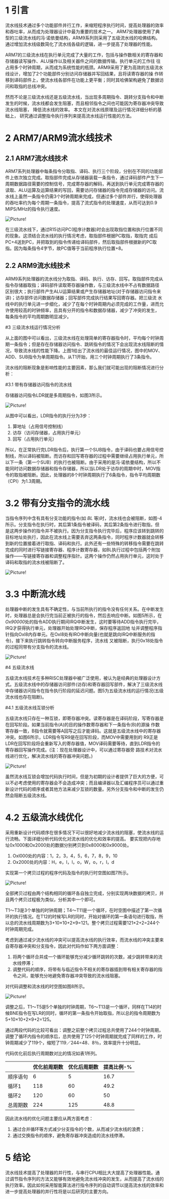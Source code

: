 # 1 引言

流水线技术通过多个功能部件并行工作，来缩短程序执行时间，提高处理器的效率和吞吐率，从而成为处理器设计中最为重要的技术之一。 ARM7处理器使用了典型的三级流水线的冯·诺依曼结构，ARM9系列则采用了五级流水线的哈佛结构。通过增加流水线级数简化了流水线各级的逻辑，进一步提高了处理器的性能。

ARM7的三级流水线在执行单元完成了大量的工作，包括与操作数相关的寄存器和存储器读写操作、ALU操作以及相关器件之间的数据传输。执行单元的工作往 往占用多个时钟周期，从而成为系统性能的瓶颈。ARM9采用了更为高效的五级流水线设计，增加了2个功能部件分别访问存储器并写回结果，且将读寄存器的操 作转移到译码部件上，使流水线各部件在功能上更平衡；同时其哈佛架构避免了数据访问和取指的总线冲突。

然而不论是三级流水线还是五级流水线，当出现多周期指令、跳转分支指令和中断发生的时候，流水线都会发生阻塞，而且相邻指令之间也可能因为寄存器冲突导致 流水线阻塞， 降低流水线的效率。 本文在对流水线原理及运行情况详细分析的基础上， 研究通过调整指令执行序列来提高流水线运行性能的方法。

# 2 ARM7/ARM9流水线技术

## 2.1 ARM7流水线技术 

ARM7系列处理器中每条指令分取指、译码、执行三个阶段，分别在不同的功能部件上依次独立完成。取指部件完成从存储器装载一条指令，通过译码部件产生下一周期数据路径需要的控制信号，完成寄存器的解码，再送到执行单元完成寄存器的读取、ALU运算及运算结果的写回，需要访问存储器的指令完成存储器的访问。流水线上虽然一条指令仍需3个时钟周期来完成，但通过多个部件并行，使得处理器的吞吐率约为每个周期一条指令，提高了流式指令的处理速度，从而可达到0.9 MIPS/MHz的指令执行速度。

![Picture!](https://raw.githubusercontent.com/tupelo-shen/my_test/master/doc/linux/arm-architecture/ARM7%E6%B5%81%E6%B0%B4%E7%BA%BF%E6%8A%80%E6%9C%AF.PNG)

在三级流水线下，通过R15访问PC(程序计数器)时会出现取指位置和执行位置不同的现象。这须结合流水线的执行情况考虑，取指部件根据PC取指，取指完 成后PC+4送到PC，并把取到的指令传递给译码部件，然后取指部件根据新的PC取指。因为每条指令4字节，故PC值等于当前程序执行位置+8。

## 2.2 ARM9流水线技术

ARM9系列处理器的流水线分为取指、译码、执行、访存、回写。取指部件完成从指令存储器取指；译码部件读取寄存器操作数，与三级流水线中不占有数据路径 区别很大；执行部件产生ALU运算结果或产生存储器地址(对于存储器访问指令来讲)；访存部件访问数据存储器；回写部件完成执行结果写回寄存器。把三级流 水线中的执行单元进一步细化，减少了在每个时钟周期内必须完成的工作量，进而允许使用较高的时钟频率，且具有分开的指令和数据存储器，减少了冲突的发生， 每条指令的平均周期数明显减少。


#3 三级流水线运行情况分析

从上面的图中可以看出，三级流水线在处理简单的寄存器指令时，平均每个时钟周期一条指令；但是存在存储器访问指令、跳转指令的情况下会出现流水线阻断的情况，导致流水线的性能下降。上图1给出了流水线的最佳运行情况，图中的MOV、ADD、SUB指令为单周期指令。从T1开始，用三个时钟周期执行了3条指令。

流水线的阻断现象是影响性能的主要因素，那么我们就可能出现的阻断情况进行分析：

#3.1 带有存储器访问指令的流水线

存储器访问指令LDR就是多周期指令，如图3所示。

![Picture!](https://raw.githubusercontent.com/tupelo-shen/my_test/master/doc/linux/arm-architecture/ARM7%E6%B5%81%E6%B0%B4%E7%BA%BF%E6%8A%80%E6%9C%AF.PNG)

从图中可以看出，LDR指令的执行分为3步：

1. 算地址（占用信号控制线）
2. 访存（访问存储器，占用执行单元）
3. 回写（占用执行单元）

所以，在正常执行完LDR指令后，执行第一个SUB指令，由于译码也要占用信号控制线，所以译码被阻断。而访存和回写寄存器的过程中需要继续占用执行单元，所以下一条（第一个SUB）的执行也被阻断。由于采用的是冯·诺依曼结构，所以不能同时访问数据存储器和指令存储器，所以当LDR处于访存的周期中时，MOV指令的取指被阻断。因此，处理器的8个时钟周期执行了6条指令，指令平均周期数（CPI）为1.3周期。

# 3.2 带有分支指令的流水线

当指令序列中含有具有分支功能的指令(如 *BL* 等)时，流水线也会被阻断，如图-4所示。分支指令在执行时，其后第1条指令被译码，其后第2条指令进行取指，但 是这两步操作的指令并不被执行。因为分支指令执行完毕后，程序应该转到跳转的目标地址处执行，因此在流水线上需要丢弃这两条指令，同时程序计数器就会转移 到新的位置接着进行取指、译码和执行。此外还有一些特殊的转移指令需要在跳转完成的同时进行写链接寄存器、程序计数寄存器，如BL执行过程中包括两个附加 操作——写链接寄存器和调整程序指针。这两个操作仍然占用执行单元，这时处于译码和取指的流水线被阻断了。

![Picture!](https://raw.githubusercontent.com/tupelo-shen/my_test/master/doc/linux/arm-architecture/ARM7%E6%B5%81%E6%B0%B4%E7%BA%BF%E6%8A%80%E6%9C%AF.PNG)

# 3.3 中断流水线

处理器中断的发生具有不确定性，与当前所执行的指令没有任何关系。在中断发生时，处理器总是会执行完当前正被执行的指令，然后去响应中断。如图5所示，在 *Ox90000*处的指令ADD执行期间IRQ中断发生，这时要等待ADD指令执行完毕，IRQ才获得执行单元，处理器开始处理IRQ中断，保存程序返回地 址并调整程序指针指向Oxl8内存单元。在Oxl8处有IRO中断向量(也就是跳向IRQ中断服务的指令)，接下来执行跳转指令转向中断服务程序，流水线 又被阻断，执行0x18处指令的过程同带有分支指令的流水线。

![Picture!](https://raw.githubusercontent.com/tupelo-shen/my_test/master/doc/linux/arm-architecture/ARM7%E6%B5%81%E6%B0%B4%E7%BA%BF%E6%8A%80%E6%9C%AF.PNG)

#4 五级流水线

五级流水线技术在多种RISC处理器中被广泛使用，被认为是经典的处理器设计方式。五级流水线中的存储器访问部件(访存)和寄存器回写部件，解决了三级流水线中存储器访问指令在指令执行阶段的延迟问题。图5为五级流水线的运行情况(五级流水线也存在阻断)。

#4.1 五级流水线互锁分析

五级流水线只存在一种互锁，即寄存器冲突。读寄存器是在译码阶段，写寄存器是在回写阶段。如果当前指令(A)的目的操作数寄存器和下一条指令(B)的源操 作数寄存器一致，B指令就需要等A回写之后才能译码。这就是五级流水线中的寄存器冲突。如图6所示，LDR指令写R9是在回写阶段，而MOV中需要用到的 R9正是LDR在回写阶段将会重新写入的寄存器值，MOV译码需要等待，直到LDR指令的寄存器回写操作完成。(注：现在处理器设计中，可以通过寄存器旁 路技术对流水线进行优化，解决流水线的寄存器冲突问题。)

![Picture!](https://raw.githubusercontent.com/tupelo-shen/my_test/master/doc/linux/arm-architecture/ARM7%E6%B5%81%E6%B0%B4%E7%BA%BF%E6%8A%80%E6%9C%AF.PNG)

虽然流水线互锁会增加代码执行时间，但是为初期的设计者提供了巨大的方便，可以不必考虑使用的寄存器会不会造成冲突；而且编译器以及汇编程序员可以通过重新设计代码的顺序或者其他方法来减少互锁的数量。另外分支指令和中断的发生仍然会阻断五级流水线。

# 4.2 五级流水线优化

采用重新设计代码顺序在很多情况下可以很好地减少流水线的阻塞，使流水线的运行流畅。下面详细分析代码优化对流水线的优化和效率的提高。
要实现把内存地址0x1000和Ox2000处的数据分别拷贝到0x8000和0x9000处。

1. Oxl000处的内容：1，2，3，4，5，6，7，8，9，10
2. Ox2000处的内容：H，e，l，l，o，W，o，r，l，d

实现第一个拷贝过程的程序代码及指令的执行时空图如图7所示。

![Picture!](https://raw.githubusercontent.com/tupelo-shen/my_test/master/doc/linux/arm-architecture/未经优化.PNG)

全部拷贝过程由两个结构相同的循环各自独立完成，分别实现两块数据的拷贝，并且两个拷贝过程极为类似，分析其中一个即可。

T1～T3是3个单独的时钟周期；T4～T11是一个循环，在时空图中描述了第一次循环的执行情况。在T12的时候写LR的同时，开始对循环的第一条语句进行取指，所以总的流水线周期数为3+10×10+2×9=121。整个拷贝过程需要121×2+2=244个时钟周期完成。

考虑到通过减少流水线的冲突可以提高流水线的执行效率，而流水线的冲突主要来自寄存器冲突和分支指令，因此对代码作如下两方面调整：

1. 将两个循环合并成一个循环能够充分减少循环跳转的次数，减少跳转带来的流水线停滞；
2. 调整代码的顺序，将带有与临近指令不相关的寄存器插到带有相关寄存器的指令之间，能够充分地避免寄存器冲突导致的流水线阻塞。

对代码调整和流水线的时空图如图8所示。

![Picture!](https://raw.githubusercontent.com/tupelo-shen/my_test/master/doc/linux/arm-architecture/优化后.PNG)

调整之后，T1～T5是5个单独的时钟周期，T6～T13是一个循环，同样在T14的时候BNE指令在写LR的同时，循环的第一条指令开始取指，所以总的指令周期数为5+10×10+2×9+2=125。

通过两段代码的比较可看出：调整之前整个拷贝过程总共使用了244个时钟周期，调整了循环内指令的顺序后，总共使用了125个时钟周期就完成了同样的工作，时钟周期减少了119个，缩短了119／244=48．8％，效率提升十分明显。

代码优化前后执行周期数对比的情况如表1所列。

|  | 优化前周期数 | 优化后周期数 | 提高比例-% |
|--|-------------|--------------|---------|
|顺序语句| 6    | 5  | 16.7 |
| 循环1  | 118  | 60 | 49.2 |
| 循环2  | 120  | 60 | 50 | 
| 总周期数  | 224  | 125 | 48.8 |

因此流水线的优化问题主要应从两方面考虑：

1. 通过合并循环等方式减少分支指令的个数，从而减少流水线的浪费；
2. 通过交换指令的顺序，避免寄存器冲突造成的流水线停滞。


# 5 结论

流水线技术提高了处理器的并行性，与串行CPU相比大大提高了处理器性能。通过调节指令序列的方法又能够有效地避免流水线冲突的发生，从而提高了流水线的执行效率。因此如何采用智能算法进行指令序列的自动调节以提高流水线的效率和进一步提高处理器的并行性将是以后研究的主要方向。

